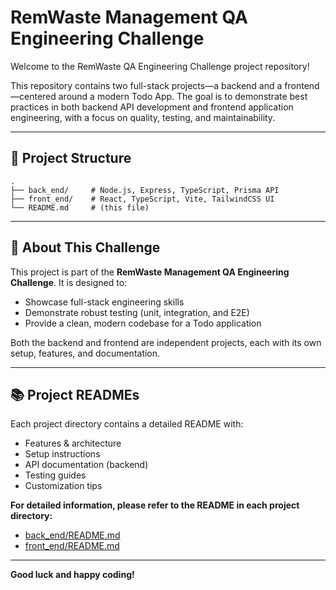 # RemWaste Management QA Engineering Challenge

Welcome to the RemWaste QA Engineering Challenge project repository!

This repository contains two full-stack projects—a backend and a frontend—centered around a modern Todo App. The goal is to demonstrate best practices in both backend API development and frontend application engineering, with a focus on quality, testing, and maintainability.

---

## 📁 Project Structure

```
.
├── back_end/     # Node.js, Express, TypeScript, Prisma API
├── front_end/    # React, TypeScript, Vite, TailwindCSS UI
└── README.md     # (this file)
```

---

## 📝 About This Challenge

This project is part of the **RemWaste Management QA Engineering Challenge**. It is designed to:
- Showcase full-stack engineering skills
- Demonstrate robust testing (unit, integration, and E2E)
- Provide a clean, modern codebase for a Todo application

Both the backend and frontend are independent projects, each with its own setup, features, and documentation.

---

## 📚 Project READMEs

Each project directory contains a detailed README with:
- Features & architecture
- Setup instructions
- API documentation (backend)
- Testing guides
- Customization tips

**For detailed information, please refer to the README in each project directory:**
- [back_end/README.md](./back_end/README.md)
- [front_end/README.md](./front_end/todo_app/README.md)

---

**Good luck and happy coding!**
